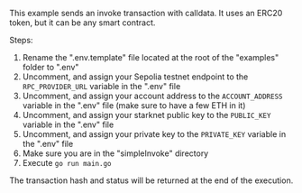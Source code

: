 This example sends an invoke transaction with calldata. It uses an ERC20 token, but it can be any smart contract.

Steps:
1. Rename the ".env.template" file located at the root of the "examples" folder to ".env"
1. Uncomment, and assign your Sepolia testnet endpoint to the `RPC_PROVIDER_URL` variable in the ".env" file
1. Uncomment, and assign your account address to the `ACCOUNT_ADDRESS` variable in the ".env" file (make sure to have a few ETH in it)
1. Uncomment, and assign your starknet public key to the `PUBLIC_KEY` variable in the ".env" file
1. Uncomment, and assign your private key to the `PRIVATE_KEY` variable in the ".env" file
1. Make sure you are in the "simpleInvoke" directory
1. Execute `go run main.go`

The transaction hash and status will be returned at the end of the execution.

<!-- TODO: update this -->